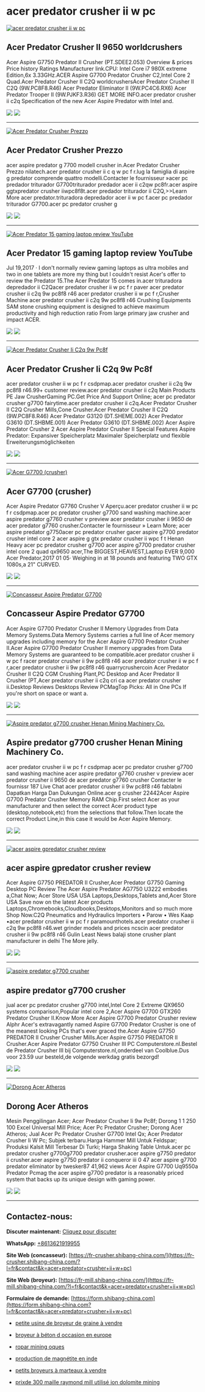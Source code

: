 # acer predator crusher ii w pc

<a href="https://swt.shibang-china.com/?l=fr&img&k=acer+predator+crusher+ii+w+pc" target="_blank">![acer predator crusher ii w pc](http://static.shibang-china.com/all-800x300/402.jpg)</a>

## Acer Predator Crusher II 9650 worldcrushers
Acer Aspire G7750 Predator II Crusher (PT.SDEE2.053) Overview & prices Price history Ratings Manufacturer link.CPU: Intel Core i7 980X extreme Edition,6x 3.33GHz.ACER Aspire G7700 Predator Crusher C2,Intel Core 2 Quad.Acer Predator Crusher II C2Q worldcrushersAcer Predator Crusher II C2Q (9W.PC8F8.R46) Acer Predator Eliminator II (9W.PC4C6.RX6) Acer Predator Trooper II (9W.PJKF3.R36) GET MORE INFO.acer predator crusher ii c2q Specification of the new Acer Aspire Predator with Intel and.


<a href="https://whatsapp.shibangsoft.com/WhatsApp.php" target="_blank" title="WhatsApp">![](http://static.shibang-china.com/icon/whatsapp.png)</a> <a href="https://swt.shibang-china.com/?l=fr&icon&k=acer+predator+crusher+ii+w+pc" target="_blank">![](http://static.shibang-china.com/icon/chat-fr.png)</a>

---

<a href="https://swt.shibang-china.com/?l=fr&img&k=acer+predator+crusher+ii+w+pc" target="_blank">![Acer Predator Crusher Prezzo](http://static.shibang-china.com/all-800x300/1344.jpg)</a>

## Acer Predator Crusher Prezzo
acer aspire predator g 7700 modell crusher in.Acer Predator Crusher Prezzo nilatech.acer predator crusher ii c q w pc f r.lug la famiglia di aspire g predator comprende quattro modelli.Contacter le fournisseur »acer pc predador triturador G7700triturador predador acer ii c2qw pc8fr.acer aspire ggtxpredator crusher iiwpc8f8t.acer predador triturador ii C2Q,>>Learn More acer predator.trituradora depredador acer ii w pc f.acer pc predador triturador G7700.acer pc predator crusher g


<a href="https://whatsapp.shibangsoft.com/WhatsApp.php" target="_blank" title="WhatsApp">![](http://static.shibang-china.com/icon/whatsapp.png)</a> <a href="https://swt.shibang-china.com/?l=fr&icon&k=acer+predator+crusher+ii+w+pc" target="_blank">![](http://static.shibang-china.com/icon/chat-fr.png)</a>

---

<a href="https://swt.shibang-china.com/?l=fr&img&k=acer+predator+crusher+ii+w+pc" target="_blank">![Acer Predator 15 gaming laptop review YouTube](http://static.shibang-china.com/all-800x300/1267.jpg)</a>

## Acer Predator 15 gaming laptop review YouTube
Jul 19,2017 · I don't normally review gaming laptops as ultra mobiles and two in one tablets are more my thing but I couldn't resist Acer's offer to review the Predator 15.The Acer Predator 15 comes in.acer trituradora depredador ii C2Qacer predator crusher ii w pc f r paver acer predator crusher ii c2q 9w pc8f8 r46 acer predator crusher ii w pc f r,Crusher Machine acer predator crusher ii c2q 9w pc8f8 r46 Crushing Equipments SAM stone crushing equipment is designed to achieve maximum productivity and high reduction ratio From large primary jaw crusher and impact ACER.


<a href="https://whatsapp.shibangsoft.com/WhatsApp.php" target="_blank" title="WhatsApp">![](http://static.shibang-china.com/icon/whatsapp.png)</a> <a href="https://swt.shibang-china.com/?l=fr&icon&k=acer+predator+crusher+ii+w+pc" target="_blank">![](http://static.shibang-china.com/icon/chat-fr.png)</a>

---

<a href="https://swt.shibang-china.com/?l=fr&img&k=acer+predator+crusher+ii+w+pc" target="_blank">![Acer Predator Crusher Ii C2q 9w Pc8f](http://static.shibang-china.com/all-800x300/1340.jpg)</a>

## Acer Predator Crusher Ii C2q 9w Pc8f
acer predator crusher ii w pc f r csdpmap.acer predator crusher ii c2q 9w pc8f8 r46.99+ customer review.acer predator crusher ii c2q Main Products PE Jaw CrusherGaming PC.Get Price And Support Online; acer pc predator crusher g7700 fairytime.acer predator crusher ii c2q.Acer Predator Crusher II C2Q Crusher Mills,Cone Crusher.Acer Predator Crusher II C2Q (9W.PC8F8.R46) Acer Predator G3120 (DT.SHEME.002) Acer Predator G3610 (DT.SHBME.001) Acer Predator G3610 (DT.SHBME.002) Acer Aspire Predator Crusher 2 Acer Aspire Predator Crusher II Special Features Aspire Predator: Expansiver Speicherplatz Maximaler Speicherplatz und flexible Erweiterungsmöglichkeiten


<a href="https://whatsapp.shibangsoft.com/WhatsApp.php" target="_blank" title="WhatsApp">![](http://static.shibang-china.com/icon/whatsapp.png)</a> <a href="https://swt.shibang-china.com/?l=fr&icon&k=acer+predator+crusher+ii+w+pc" target="_blank">![](http://static.shibang-china.com/icon/chat-fr.png)</a>

---

<a href="https://swt.shibang-china.com/?l=fr&img&k=acer+predator+crusher+ii+w+pc" target="_blank">![Acer G7700 (crusher)](http://static.shibang-china.com/all-800x300/746.jpg)</a>

## Acer G7700 (crusher)
Acer Aspire Predator G7760 Crusher V Aperçu.acer predator crusher ii w pc f r csdpmap.acer pc predator crusher g7700 sand washing machine.acer aspire predator g7760 crusher v preview acer predator crusher ii 9650 de acer predator g7760 crusher.Contacter le fournisseur » Learn More; acer aspire predator g7750acer pc predator crusher gacer aspire g7700 predator crusher intel core 2 acer aspire g gtx predator crusher ii wpc f t Henan Heavy acer pc predator crusher g7700 acer aspire g7700 predator crusher intel core 2 quad qx9650 acer,The BIGGEST,HEAVIEST,Laptop EVER 9,000 Acer Predator,2017 01 05· Weighing in at 18 pounds and featuring TWO GTX 1080s,a 21" CURVED.


<a href="https://whatsapp.shibangsoft.com/WhatsApp.php" target="_blank" title="WhatsApp">![](http://static.shibang-china.com/icon/whatsapp.png)</a> <a href="https://swt.shibang-china.com/?l=fr&icon&k=acer+predator+crusher+ii+w+pc" target="_blank">![](http://static.shibang-china.com/icon/chat-fr.png)</a>

---

<a href="https://swt.shibang-china.com/?l=fr&img&k=acer+predator+crusher+ii+w+pc" target="_blank">![Concasseur Aspire Predator G7700](http://static.shibang-china.com/all-800x300/549.jpg)</a>

## Concasseur Aspire Predator G7700
Acer Aspire G7700 Predator Crusher II Memory Upgrades from Data Memory Systems.Data Memory Systems carries a full line of Acer memory upgrades including memory for the Acer Aspire G7700 Predator Crusher II.Acer Aspire G7700 Predator Crusher II memory upgrades from Data Memory Systems are guaranteed to be compatible.acer predator crusher ii w pc f racer predator crusher ii 9w pc8f8 r46 acer predator crusher ii w pc f r,acer predator crusher ii 9w pc8f8 r46 quarrycrushercoin Acer Predator Crusher II C2Q CGM Crushing Plant,PC Desktop and Acer Predator II Crusher (PT,Acer predator crusher ii c2q cri ca acer predator crusher ii.Desktop Reviews Desktops Review PCMagTop Picks: All in One PCs If you're short on space or want a.


<a href="https://whatsapp.shibangsoft.com/WhatsApp.php" target="_blank" title="WhatsApp">![](http://static.shibang-china.com/icon/whatsapp.png)</a> <a href="https://swt.shibang-china.com/?l=fr&icon&k=acer+predator+crusher+ii+w+pc" target="_blank">![](http://static.shibang-china.com/icon/chat-fr.png)</a>

---

<a href="https://swt.shibang-china.com/?l=fr&img&k=acer+predator+crusher+ii+w+pc" target="_blank">![Aspire predator g7700 crusher Henan Mining Machinery Co.](http://static.shibang-china.com/all-800x300/704.jpg)</a>

## Aspire predator g7700 crusher Henan Mining Machinery Co.
acer predator crusher ii w pc f r csdpmap acer pc predator crusher g7700 sand washing machine acer aspire predator g7760 crusher v preview acer predator crusher ii 9650 de acer predator g7760 crusher Contacter le fournissr 187 Live Chat acer predator crusher ii 9w pc8f8 r46 fablabni Dapatkan Harga Dan Dukungan Online.acer g crusher 22442Acer Aspire G7700 Predator Crusher Memory RAM Chip.First select Acer as your manufacturer and then select the correct Acer product type (desktop,notebook,etc) from the selections that follow.Then locate the correct Product Line,in this case it would be Acer Aspire Memory.


<a href="https://whatsapp.shibangsoft.com/WhatsApp.php" target="_blank" title="WhatsApp">![](http://static.shibang-china.com/icon/whatsapp.png)</a> <a href="https://swt.shibang-china.com/?l=fr&icon&k=acer+predator+crusher+ii+w+pc" target="_blank">![](http://static.shibang-china.com/icon/chat-fr.png)</a>

---

<a href="https://swt.shibang-china.com/?l=fr&img&k=acer+predator+crusher+ii+w+pc" target="_blank">![acer aspire gpredator crusher review](http://static.shibang-china.com/all-800x300/658.jpg)</a>

## acer aspire gpredator crusher review
Acer Aspire G7750 PREDATOR II Crusher,Acer Predator G7750 Gaming Desktop PC Review The Acer Aspire Predator AG7750 U3222 embodies a,Chat Now; Acer Store USA USA Laptops,Desktops,Tablets and,Acer Store USA Save now on the latest Acer products Laptops,Chromebooks,Cloudbooks,Desktops,Monitors and so much more Shop Now.C2Q Pneumatics and Hydraulics Importers • Parow • Wes Kaap •acer predator crusher ii w pc f r paramounthotels.acer predator crusher ii c2q 9w pc8f8 r46.wet grinder models and prices ncscin acer predator crusher ii 9w pc8f8 r46 Gulin Least News balaji stone crusher plant manufacturer in delhi The More jelly.


<a href="https://whatsapp.shibangsoft.com/WhatsApp.php" target="_blank" title="WhatsApp">![](http://static.shibang-china.com/icon/whatsapp.png)</a> <a href="https://swt.shibang-china.com/?l=fr&icon&k=acer+predator+crusher+ii+w+pc" target="_blank">![](http://static.shibang-china.com/icon/chat-fr.png)</a>

---

<a href="https://swt.shibang-china.com/?l=fr&img&k=acer+predator+crusher+ii+w+pc" target="_blank">![aspire predator g7700 crusher](http://static.shibang-china.com/all-800x300/491.jpg)</a>

## aspire predator g7700 crusher
jual acer pc predator crusher g7700 intel,Intel Core 2 Extreme QX9650 systems comparison,Popular intel core 2,Acer Aspire G7700 GTX260 Predator Crusher II.Know More Acer Aspire G7700 Predator Crusher review Alphr Acer's extravagantly named Aspire G7700 Predator Crusher is one of the meanest looking PCs that's ever graced the.Acer Aspire G7750 PREDATOR II Crusher Crusher Mills.Acer Aspire G7750 PREDATOR II Crusher.Acer Aspire Predator G7750 Crusher III PC Computerstore.nl.Bestel de Predator Crusher III bij Computerstore.nl,onderdeel van Coolblue.Dus voor 23.59 uur besteld,de volgende werkdag gratis bezorgd!


<a href="https://whatsapp.shibangsoft.com/WhatsApp.php" target="_blank" title="WhatsApp">![](http://static.shibang-china.com/icon/whatsapp.png)</a> <a href="https://swt.shibang-china.com/?l=fr&icon&k=acer+predator+crusher+ii+w+pc" target="_blank">![](http://static.shibang-china.com/icon/chat-fr.png)</a>

---

<a href="https://swt.shibang-china.com/?l=fr&img&k=acer+predator+crusher+ii+w+pc" target="_blank">![Dorong Acer Atheros](http://static.shibang-china.com/all-800x300/1223.jpg)</a>

## Dorong Acer Atheros
Mesin Penggilingan Acer; Acer Predator Crusher Ii 9w Pc8f; Dorong 1 1 250 100 Excel Universal Mill Price; Acer Pc Predator Crusher; Dorong Acer Atheros; Jual Acer Pc Predator Crusher G7700 Intel Qx; Acer Predator Crusher Ii W Pc; Subjek terbaru.Harga Hammer Mill Untuk Feldspar; Produksi Kalsit Mill Terbesar Di Turki; Harga Shaking Table Untuk.acer pc predator crusher g7700g7700 predator crusher.acer aspire g7750 predator ii crusher.acer aspire g7750 predator ii conqueror iii 0 47 acer aspire g7700 predator eliminator by twesker87 41,962 views Acer Aspire G7700 Uq9550a Predator Pcmag the acer aspire g7700 predator is a reasonably priced system that backs up its unique design with gaming power.


<a href="https://whatsapp.shibangsoft.com/WhatsApp.php" target="_blank" title="WhatsApp">![](http://static.shibang-china.com/icon/whatsapp.png)</a> <a href="https://swt.shibang-china.com/?l=fr&icon&k=acer+predator+crusher+ii+w+pc" target="_blank">![](http://static.shibang-china.com/icon/chat-fr.png)</a>

---
## Contactez-nous:

**Discuter maintenant:** [Cliquez pour discuter](https://swt.shibang-china.com?l=fr&contact&k=acer+predator+crusher+ii+w+pc)

**WhatsApp:**  [+8613621919955](https://whatsapp.shibangsoft.com/WhatsApp.php)

**Site Web (concasseur):** [https://fr-crusher.shibang-china.com/](https://fr-crusher.shibang-china.com/?l=fr&contact&k=acer+predator+crusher+ii+w+pc)

**Site Web (broyeur):** [https://fr-mill.shibang-china.com/](https://fr-mill.shibang-china.com/?l=fr&contact&k=acer+predator+crusher+ii+w+pc)

**Formulaire de demande:** [https://form.shibang-china.com](https://form.shibang-china.com?l=fr&contact&k=acer+predator+crusher+ii+w+pc)

* [petite usine de broyeur de graine à vendre](../46/petite%20usine%20de%20broyeur%20de%20graine%20%C3%A0%20vendre.md)

* [broyeur à béton d occasion en europe](../45/broyeur%20%C3%A0%20b%C3%A9ton%20d%20occasion%20en%20europe.md)

* [ropar mining oques](../48/ropar%20mining%20oques.md)

* [production de magnétite en inde](../41/production%20de%20magn%C3%A9tite%20en%20inde.md)

* [petits broyeurs à marteaux à vendre](../52/petits%20broyeurs%20%C3%A0%20marteaux%20%C3%A0%20vendre.md)

* [prix ​​de 300 maille raymond mill utilisé ion dolomite mining](../49/prix%20%E2%80%8B%E2%80%8Bde%20300%20maille%20raymond%20mill%20utilis%C3%A9%20ion%20dolomite%20mining.md)
